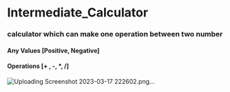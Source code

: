 # Intermediate_Calculator
### calculator which can make one operation between two number

#### Any Values [Positive, Negative]

#### Operations [+ , -, *, /]


![Uploading Screenshot 2023-03-17 222602.png…]()

